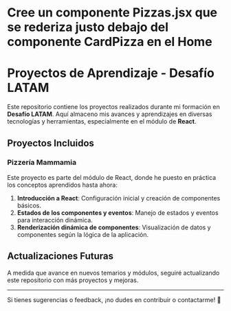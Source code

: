 # Cree un componente Pizzas.jsx que se rederiza justo debajo del componente CardPizza en el Home

# Proyectos de Aprendizaje - Desafío LATAM

Este repositorio contiene los proyectos realizados durante mi formación en **Desafío LATAM**. Aquí almaceno mis avances y aprendizajes en diversas tecnologías y herramientas, especialmente en el módulo de **React**.

## Proyectos Incluidos

### Pizzería Mammamia
Este proyecto es parte del módulo de React, donde he puesto en práctica los conceptos aprendidos hasta ahora:
1. **Introducción a React**: Configuración inicial y creación de componentes básicos.
2. **Estados de los componentes y eventos**: Manejo de estados y eventos para interacción dinámica.
3. **Renderización dinámica de componentes**: Visualización de datos y componentes según la lógica de la aplicación.

## Actualizaciones Futuras
A medida que avance en nuevos temarios y módulos, seguiré actualizando este repositorio con más proyectos y mejoras.

---

Si tienes sugerencias o feedback, ¡no dudes en contribuir o contactarme! 🚀

